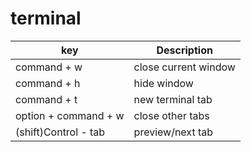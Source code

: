 # terminal

| key                  | Description          |
| -------------------- | -------------------- |
| command + w          | close current window |
| command + h          | hide window          |
| command + t          | new terminal tab     |
| option + command + w | close other tabs     |
| (shift)Control - tab | preview/next tab     |

